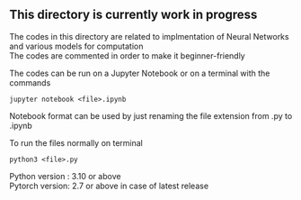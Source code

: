 ## This directory is currently  work in progress

The codes in this directory are related to implmentation of Neural Networks and various models for computation </br> The codes are commented in order to make it beginner-friendly

The codes can be run on a Jupyter Notebook or on a terminal with the commands
```
jupyter notebook <file>.ipynb
```
Notebook format can be used by just renaming the file extension from .py to .ipynb

To run the files normally on terminal
```
python3 <file>.py
```

Python version : 3.10 or above </br>
Pytorch version: 2.7 or above in case of latest release